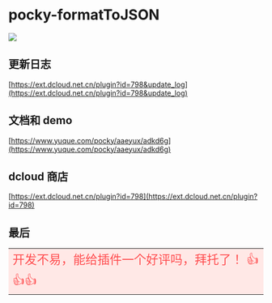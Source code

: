 # pocky-formatToJSON

<img src="https://img.shields.io/badge/version-1.0.0-blue.svg?cacheSeconds=2592000" /><br />

## 更新日志

[https://ext.dcloud.net.cn/plugin?id=798&update_log](https://ext.dcloud.net.cn/plugin?id=798&update_log)

## 文档和 demo

[https://www.yuque.com/pocky/aaeyux/adkd6g](https://www.yuque.com/pocky/aaeyux/adkd6g)

## dcloud 商店

[https://ext.dcloud.net.cn/plugin?id=798](https://ext.dcloud.net.cn/plugin?id=798)

## 最后

<table><tr><td bgcolor="#FFE8E6" >
<font color="#FF4D4F" size="5">
开发不易，能给插件一个好评吗，拜托了！ 👍👍👍
</font>
</td></tr></table>
